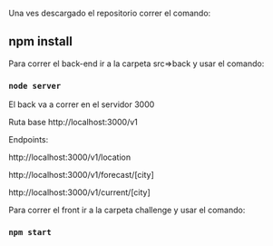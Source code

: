 Una ves descargado el repositorio correr el comando:

## npm install

Para correr el back-end ir a la carpeta src=>back  y usar el comando:

### `node server`

El back va a correr en el servidor 3000<br />

Ruta base
http://localhost:3000/v1

Endpoints:

http://localhost:3000/v1/location

http://localhost:3000/v1/forecast/[city]

http://localhost:3000/v1/current/[city]


Para correr el front ir a la carpeta challenge y usar el comando:

### `npm start`